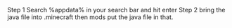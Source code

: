 Step 1 Search %appdata% in your search bar and hit enter
Step 2 bring the java file into .minecraft then mods put the java file in that.
